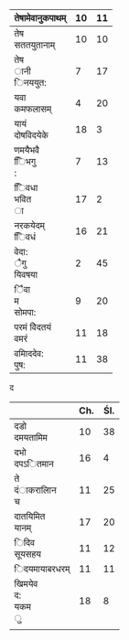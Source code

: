 | तेषामेवानुकपाथम्       | 10 | 11 |
|------------------------|----|----|
| तेष<br>सततयुतानाम्     | 10 | 10 |
| तेष<br>ानी<br>िनययुत:  | 7  | 17 |
| यवा<br>कमफलासम्        | 4  | 20 |
| यायं<br>दोषविदयेके     | 18 | 3  |
| णमयैभवै<br>ििभगु<br>:  | 7  | 13 |
| ििवधा<br>भवित<br>ा     | 17 | 2  |
| नरकयेदम्<br>ििवधं      | 16 | 21 |
| वेदा:<br>ैगु<br>यिवषया | 2  | 45 |
| ैिवा<br>म<br>सोमपा:    | 9  | 20 |
| परमं वेिदतयं<br>वमरं   | 11 | 18 |
| वमािददेव:<br>पुष:      | 11 | 38 |

द

|                          | Ch. | Śl. |
|--------------------------|-----|-----|
| दडो<br>दमयतामिम          | 10  | 38  |
| दभो<br>दपऽितमान          | 16  | 4   |
| ते<br>दंाकरालािन<br>च    | 11  | 25  |
| दातयिमित<br>यानम्        | 17  | 20  |
| िदिव<br>सूयसहय           | 11  | 12  |
| िदयमायाबरधरम्            | 11  | 11  |
| खिमयेव<br>द:<br>यकम<br>ु | 18  | 8   |
|                          |     |     |